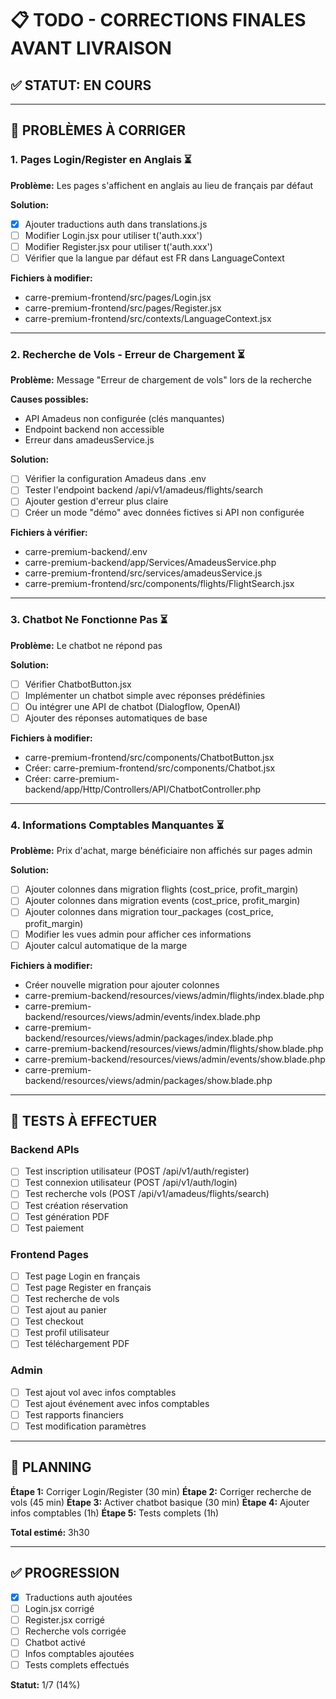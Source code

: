 # 📋 TODO - CORRECTIONS FINALES AVANT LIVRAISON

## ✅ STATUT: EN COURS

---

## 🔧 PROBLÈMES À CORRIGER

### 1. Pages Login/Register en Anglais ⏳
**Problème:** Les pages s'affichent en anglais au lieu de français par défaut

**Solution:**
- [x] Ajouter traductions auth dans translations.js
- [ ] Modifier Login.jsx pour utiliser t('auth.xxx')
- [ ] Modifier Register.jsx pour utiliser t('auth.xxx')
- [ ] Vérifier que la langue par défaut est FR dans LanguageContext

**Fichiers à modifier:**
- carre-premium-frontend/src/pages/Login.jsx
- carre-premium-frontend/src/pages/Register.jsx
- carre-premium-frontend/src/contexts/LanguageContext.jsx

---

### 2. Recherche de Vols - Erreur de Chargement ⏳
**Problème:** Message "Erreur de chargement de vols" lors de la recherche

**Causes possibles:**
- API Amadeus non configurée (clés manquantes)
- Endpoint backend non accessible
- Erreur dans amadeusService.js

**Solution:**
- [ ] Vérifier la configuration Amadeus dans .env
- [ ] Tester l'endpoint backend /api/v1/amadeus/flights/search
- [ ] Ajouter gestion d'erreur plus claire
- [ ] Créer un mode "démo" avec données fictives si API non configurée

**Fichiers à vérifier:**
- carre-premium-backend/.env
- carre-premium-backend/app/Services/AmadeusService.php
- carre-premium-frontend/src/services/amadeusService.js
- carre-premium-frontend/src/components/flights/FlightSearch.jsx

---

### 3. Chatbot Ne Fonctionne Pas ⏳
**Problème:** Le chatbot ne répond pas

**Solution:**
- [ ] Vérifier ChatbotButton.jsx
- [ ] Implémenter un chatbot simple avec réponses prédéfinies
- [ ] Ou intégrer une API de chatbot (Dialogflow, OpenAI)
- [ ] Ajouter des réponses automatiques de base

**Fichiers à modifier:**
- carre-premium-frontend/src/components/ChatbotButton.jsx
- Créer: carre-premium-frontend/src/components/Chatbot.jsx
- Créer: carre-premium-backend/app/Http/Controllers/API/ChatbotController.php

---

### 4. Informations Comptables Manquantes ⏳
**Problème:** Prix d'achat, marge bénéficiaire non affichés sur pages admin

**Solution:**
- [ ] Ajouter colonnes dans migration flights (cost_price, profit_margin)
- [ ] Ajouter colonnes dans migration events (cost_price, profit_margin)
- [ ] Ajouter colonnes dans migration tour_packages (cost_price, profit_margin)
- [ ] Modifier les vues admin pour afficher ces informations
- [ ] Ajouter calcul automatique de la marge

**Fichiers à modifier:**
- Créer nouvelle migration pour ajouter colonnes
- carre-premium-backend/resources/views/admin/flights/index.blade.php
- carre-premium-backend/resources/views/admin/events/index.blade.php
- carre-premium-backend/resources/views/admin/packages/index.blade.php
- carre-premium-backend/resources/views/admin/flights/show.blade.php
- carre-premium-backend/resources/views/admin/events/show.blade.php
- carre-premium-backend/resources/views/admin/packages/show.blade.php

---

## 🧪 TESTS À EFFECTUER

### Backend APIs
- [ ] Test inscription utilisateur (POST /api/v1/auth/register)
- [ ] Test connexion utilisateur (POST /api/v1/auth/login)
- [ ] Test recherche vols (POST /api/v1/amadeus/flights/search)
- [ ] Test création réservation
- [ ] Test génération PDF
- [ ] Test paiement

### Frontend Pages
- [ ] Test page Login en français
- [ ] Test page Register en français
- [ ] Test recherche de vols
- [ ] Test ajout au panier
- [ ] Test checkout
- [ ] Test profil utilisateur
- [ ] Test téléchargement PDF

### Admin
- [ ] Test ajout vol avec infos comptables
- [ ] Test ajout événement avec infos comptables
- [ ] Test rapports financiers
- [ ] Test modification paramètres

---

## 📅 PLANNING

**Étape 1:** Corriger Login/Register (30 min)
**Étape 2:** Corriger recherche de vols (45 min)
**Étape 3:** Activer chatbot basique (30 min)
**Étape 4:** Ajouter infos comptables (1h)
**Étape 5:** Tests complets (1h)

**Total estimé:** 3h30

---

## ✅ PROGRESSION

- [x] Traductions auth ajoutées
- [ ] Login.jsx corrigé
- [ ] Register.jsx corrigé
- [ ] Recherche vols corrigée
- [ ] Chatbot activé
- [ ] Infos comptables ajoutées
- [ ] Tests complets effectués

**Statut:** 1/7 (14%)
